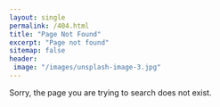 ```yaml
---
layout: single
permalink: /404.html
title: "Page Not Found"
excerpt: "Page not found"
sitemap: false
header:
 image: "/images/unsplash-image-3.jpg"
---
```


Sorry, the page you are trying to search does not exist.

<script type="text/javascript">
  var GOOG_FIXURL_LANG = 'en';
  var GOOG_FIXURL_SITE = '{{ site.url }}'
</script>
<script type="text/javascript"
  src="//linkhelp.clients.google.com/tbproxy/lh/wm/fixurl.js">
</script>